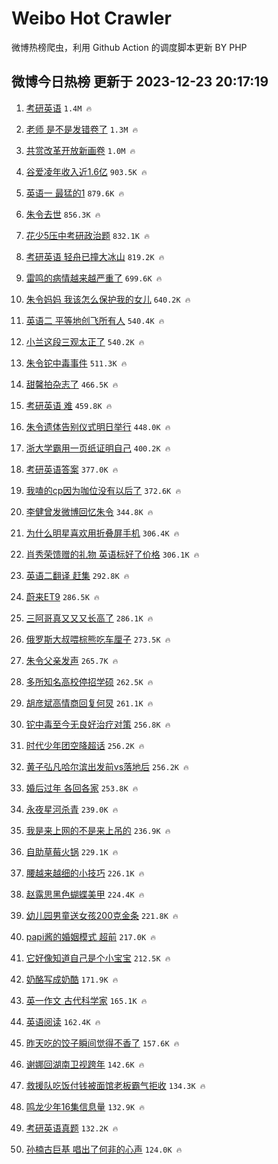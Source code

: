 # Weibo Hot Crawler 



微博热榜爬虫，利用 Github Action 的调度脚本更新 BY PHP 


## 微博今日热榜 更新于 2023-12-23 20:17:19 
1. [考研英语](https://s.weibo.com/weibo?q=%E8%80%83%E7%A0%94%E8%8B%B1%E8%AF%AD&t=31&band_rank=1&Refer=top) `1.4M 🔥` 

1. [老师 是不是发错卷了](https://s.weibo.com/weibo?q=%E8%80%81%E5%B8%88%20%E6%98%AF%E4%B8%8D%E6%98%AF%E5%8F%91%E9%94%99%E5%8D%B7%E4%BA%86&t=31&band_rank=2&Refer=top) `1.3M 🔥` 

1. [共赏改革开放新画卷](https://s.weibo.com/weibo?q=%23%E5%85%B1%E8%B5%8F%E6%94%B9%E9%9D%A9%E5%BC%80%E6%94%BE%E6%96%B0%E7%94%BB%E5%8D%B7%23&t=31&band_rank=3&Refer=top) `1.0M 🔥` 

1. [谷爱凌年收入近1.6亿](https://s.weibo.com/weibo?q=%23%E8%B0%B7%E7%88%B1%E5%87%8C%E5%B9%B4%E6%94%B6%E5%85%A5%E8%BF%911.6%E4%BA%BF%23&t=31&band_rank=4&Refer=top) `903.5K 🔥` 

1. [英语一 最猛的1](https://s.weibo.com/weibo?q=%E8%8B%B1%E8%AF%AD%E4%B8%80%20%E6%9C%80%E7%8C%9B%E7%9A%841&t=31&band_rank=5&Refer=top) `879.6K 🔥` 

1. [朱令去世](https://s.weibo.com/weibo?q=%23%E6%9C%B1%E4%BB%A4%E5%8E%BB%E4%B8%96%23&t=31&band_rank=6&Refer=top) `856.3K 🔥` 

1. [花少5压中考研政治题](https://s.weibo.com/weibo?q=%23%E8%8A%B1%E5%B0%915%E5%8E%8B%E4%B8%AD%E8%80%83%E7%A0%94%E6%94%BF%E6%B2%BB%E9%A2%98%23&t=31&band_rank=7&Refer=top) `832.1K 🔥` 

1. [考研英语 轻舟已撞大冰山](https://s.weibo.com/weibo?q=%E8%80%83%E7%A0%94%E8%8B%B1%E8%AF%AD%20%E8%BD%BB%E8%88%9F%E5%B7%B2%E6%92%9E%E5%A4%A7%E5%86%B0%E5%B1%B1&t=31&band_rank=8&Refer=top) `819.2K 🔥` 

1. [雷鸣的病情越来越严重了](https://s.weibo.com/weibo?q=%E9%9B%B7%E9%B8%A3%E7%9A%84%E7%97%85%E6%83%85%E8%B6%8A%E6%9D%A5%E8%B6%8A%E4%B8%A5%E9%87%8D%E4%BA%86&t=31&band_rank=9&Refer=top) `699.6K 🔥` 

1. [朱令妈妈 我该怎么保护我的女儿](https://s.weibo.com/weibo?q=%E6%9C%B1%E4%BB%A4%E5%A6%88%E5%A6%88%20%E6%88%91%E8%AF%A5%E6%80%8E%E4%B9%88%E4%BF%9D%E6%8A%A4%E6%88%91%E7%9A%84%E5%A5%B3%E5%84%BF&t=31&band_rank=10&Refer=top) `640.2K 🔥` 

1. [英语二 平等地创飞所有人](https://s.weibo.com/weibo?q=%E8%8B%B1%E8%AF%AD%E4%BA%8C%20%E5%B9%B3%E7%AD%89%E5%9C%B0%E5%88%9B%E9%A3%9E%E6%89%80%E6%9C%89%E4%BA%BA&t=31&band_rank=11&Refer=top) `540.4K 🔥` 

1. [小兰这段三观太正了](https://s.weibo.com/weibo?q=%E5%B0%8F%E5%85%B0%E8%BF%99%E6%AE%B5%E4%B8%89%E8%A7%82%E5%A4%AA%E6%AD%A3%E4%BA%86&t=31&band_rank=12&Refer=top) `540.2K 🔥` 

1. [朱令铊中毒事件](https://s.weibo.com/weibo?q=%E6%9C%B1%E4%BB%A4%E9%93%8A%E4%B8%AD%E6%AF%92%E4%BA%8B%E4%BB%B6&t=31&band_rank=13&Refer=top) `511.3K 🔥` 

1. [甜馨拍杂志了](https://s.weibo.com/weibo?q=%23%E7%94%9C%E9%A6%A8%E6%8B%8D%E6%9D%82%E5%BF%97%E4%BA%86%23&t=31&band_rank=14&Refer=top) `466.5K 🔥` 

1. [考研英语 难](https://s.weibo.com/weibo?q=%E8%80%83%E7%A0%94%E8%8B%B1%E8%AF%AD%20%E9%9A%BE&t=31&band_rank=15&Refer=top) `459.8K 🔥` 

1. [朱令遗体告别仪式明日举行](https://s.weibo.com/weibo?q=%23%E6%9C%B1%E4%BB%A4%E9%81%97%E4%BD%93%E5%91%8A%E5%88%AB%E4%BB%AA%E5%BC%8F%E6%98%8E%E6%97%A5%E4%B8%BE%E8%A1%8C%23&t=31&band_rank=16&Refer=top) `448.0K 🔥` 

1. [浙大学霸用一页纸证明自己](https://s.weibo.com/weibo?q=%23%E6%B5%99%E5%A4%A7%E5%AD%A6%E9%9C%B8%E7%94%A8%E4%B8%80%E9%A1%B5%E7%BA%B8%E8%AF%81%E6%98%8E%E8%87%AA%E5%B7%B1%23&t=31&band_rank=17&Refer=top) `400.2K 🔥` 

1. [考研英语答案](https://s.weibo.com/weibo?q=%E8%80%83%E7%A0%94%E8%8B%B1%E8%AF%AD%E7%AD%94%E6%A1%88&t=31&band_rank=18&Refer=top) `377.0K 🔥` 

1. [我嗑的cp因为咖位没有以后了](https://s.weibo.com/weibo?q=%E6%88%91%E5%97%91%E7%9A%84cp%E5%9B%A0%E4%B8%BA%E5%92%96%E4%BD%8D%E6%B2%A1%E6%9C%89%E4%BB%A5%E5%90%8E%E4%BA%86&t=31&band_rank=19&Refer=top) `372.6K 🔥` 

1. [李健曾发微博回忆朱令](https://s.weibo.com/weibo?q=%23%E6%9D%8E%E5%81%A5%E6%9B%BE%E5%8F%91%E5%BE%AE%E5%8D%9A%E5%9B%9E%E5%BF%86%E6%9C%B1%E4%BB%A4%23&t=31&band_rank=20&Refer=top) `344.8K 🔥` 

1. [为什么明星喜欢用折叠屏手机](https://s.weibo.com/weibo?q=%23%E4%B8%BA%E4%BB%80%E4%B9%88%E6%98%8E%E6%98%9F%E5%96%9C%E6%AC%A2%E7%94%A8%E6%8A%98%E5%8F%A0%E5%B1%8F%E6%89%8B%E6%9C%BA%23&t=31&band_rank=21&Refer=top) `306.4K 🔥` 

1. [肖秀荣馈赠的礼物 英语标好了价格](https://s.weibo.com/weibo?q=%E8%82%96%E7%A7%80%E8%8D%A3%E9%A6%88%E8%B5%A0%E7%9A%84%E7%A4%BC%E7%89%A9%20%E8%8B%B1%E8%AF%AD%E6%A0%87%E5%A5%BD%E4%BA%86%E4%BB%B7%E6%A0%BC&t=31&band_rank=22&Refer=top) `306.1K 🔥` 

1. [英语二翻译 赶集](https://s.weibo.com/weibo?q=%E8%8B%B1%E8%AF%AD%E4%BA%8C%E7%BF%BB%E8%AF%91%20%E8%B5%B6%E9%9B%86&t=31&band_rank=23&Refer=top) `292.8K 🔥` 

1. [蔚来ET9](https://s.weibo.com/weibo?q=%E8%94%9A%E6%9D%A5ET9&t=31&band_rank=24&Refer=top) `286.5K 🔥` 

1. [三阿哥真又又又长高了](https://s.weibo.com/weibo?q=%E4%B8%89%E9%98%BF%E5%93%A5%E7%9C%9F%E5%8F%88%E5%8F%88%E5%8F%88%E9%95%BF%E9%AB%98%E4%BA%86&t=31&band_rank=25&Refer=top) `286.1K 🔥` 

1. [俄罗斯大叔喂棕熊吃车厘子](https://s.weibo.com/weibo?q=%E4%BF%84%E7%BD%97%E6%96%AF%E5%A4%A7%E5%8F%94%E5%96%82%E6%A3%95%E7%86%8A%E5%90%83%E8%BD%A6%E5%8E%98%E5%AD%90&t=31&band_rank=26&Refer=top) `273.5K 🔥` 

1. [朱令父亲发声](https://s.weibo.com/weibo?q=%23%E6%9C%B1%E4%BB%A4%E7%88%B6%E4%BA%B2%E5%8F%91%E5%A3%B0%23&t=31&band_rank=27&Refer=top) `265.7K 🔥` 

1. [多所知名高校停招学硕](https://s.weibo.com/weibo?q=%23%E5%A4%9A%E6%89%80%E7%9F%A5%E5%90%8D%E9%AB%98%E6%A0%A1%E5%81%9C%E6%8B%9B%E5%AD%A6%E7%A1%95%23&t=31&band_rank=28&Refer=top) `262.5K 🔥` 

1. [胡彦斌高情商回复何炅](https://s.weibo.com/weibo?q=%23%E8%83%A1%E5%BD%A6%E6%96%8C%E9%AB%98%E6%83%85%E5%95%86%E5%9B%9E%E5%A4%8D%E4%BD%95%E7%82%85%23&t=31&band_rank=29&Refer=top) `261.1K 🔥` 

1. [铊中毒至今无良好治疗对策](https://s.weibo.com/weibo?q=%23%E9%93%8A%E4%B8%AD%E6%AF%92%E8%87%B3%E4%BB%8A%E6%97%A0%E8%89%AF%E5%A5%BD%E6%B2%BB%E7%96%97%E5%AF%B9%E7%AD%96%23&t=31&band_rank=30&Refer=top) `256.8K 🔥` 

1. [时代少年团空降超话](https://s.weibo.com/weibo?q=%E6%97%B6%E4%BB%A3%E5%B0%91%E5%B9%B4%E5%9B%A2%E7%A9%BA%E9%99%8D%E8%B6%85%E8%AF%9D&t=31&band_rank=31&Refer=top) `256.2K 🔥` 

1. [黄子弘凡哈尔滨出发前vs落地后](https://s.weibo.com/weibo?q=%E9%BB%84%E5%AD%90%E5%BC%98%E5%87%A1%E5%93%88%E5%B0%94%E6%BB%A8%E5%87%BA%E5%8F%91%E5%89%8Dvs%E8%90%BD%E5%9C%B0%E5%90%8E&t=31&band_rank=32&Refer=top) `256.2K 🔥` 

1. [婚后过年 各回各家](https://s.weibo.com/weibo?q=%E5%A9%9A%E5%90%8E%E8%BF%87%E5%B9%B4%20%E5%90%84%E5%9B%9E%E5%90%84%E5%AE%B6&t=31&band_rank=33&Refer=top) `253.8K 🔥` 

1. [永夜星河杀青](https://s.weibo.com/weibo?q=%E6%B0%B8%E5%A4%9C%E6%98%9F%E6%B2%B3%E6%9D%80%E9%9D%92&t=31&band_rank=34&Refer=top) `239.0K 🔥` 

1. [我是来上网的不是来上吊的](https://s.weibo.com/weibo?q=%E6%88%91%E6%98%AF%E6%9D%A5%E4%B8%8A%E7%BD%91%E7%9A%84%E4%B8%8D%E6%98%AF%E6%9D%A5%E4%B8%8A%E5%90%8A%E7%9A%84&t=31&band_rank=35&Refer=top) `236.9K 🔥` 

1. [自助草莓火锅](https://s.weibo.com/weibo?q=%E8%87%AA%E5%8A%A9%E8%8D%89%E8%8E%93%E7%81%AB%E9%94%85&t=31&band_rank=36&Refer=top) `229.1K 🔥` 

1. [腰越来越细的小技巧](https://s.weibo.com/weibo?q=%E8%85%B0%E8%B6%8A%E6%9D%A5%E8%B6%8A%E7%BB%86%E7%9A%84%E5%B0%8F%E6%8A%80%E5%B7%A7&t=31&band_rank=37&Refer=top) `226.1K 🔥` 

1. [赵露思黑色蝴蝶美甲](https://s.weibo.com/weibo?q=%23%E8%B5%B5%E9%9C%B2%E6%80%9D%E9%BB%91%E8%89%B2%E8%9D%B4%E8%9D%B6%E7%BE%8E%E7%94%B2%23&t=31&band_rank=38&Refer=top) `224.4K 🔥` 

1. [幼儿园男童送女孩200克金条](https://s.weibo.com/weibo?q=%23%E5%B9%BC%E5%84%BF%E5%9B%AD%E7%94%B7%E7%AB%A5%E9%80%81%E5%A5%B3%E5%AD%A9200%E5%85%8B%E9%87%91%E6%9D%A1%23&t=31&band_rank=39&Refer=top) `221.8K 🔥` 

1. [papi酱的婚姻模式 超前](https://s.weibo.com/weibo?q=papi%E9%85%B1%E7%9A%84%E5%A9%9A%E5%A7%BB%E6%A8%A1%E5%BC%8F%20%E8%B6%85%E5%89%8D&t=31&band_rank=40&Refer=top) `217.0K 🔥` 

1. [它好像知道自己是个小宝宝](https://s.weibo.com/weibo?q=%E5%AE%83%E5%A5%BD%E5%83%8F%E7%9F%A5%E9%81%93%E8%87%AA%E5%B7%B1%E6%98%AF%E4%B8%AA%E5%B0%8F%E5%AE%9D%E5%AE%9D&t=31&band_rank=41&Refer=top) `212.5K 🔥` 

1. [奶酪写成奶酷](https://s.weibo.com/weibo?q=%E5%A5%B6%E9%85%AA%E5%86%99%E6%88%90%E5%A5%B6%E9%85%B7&t=31&band_rank=42&Refer=top) `171.9K 🔥` 

1. [英一作文 古代科学家](https://s.weibo.com/weibo?q=%E8%8B%B1%E4%B8%80%E4%BD%9C%E6%96%87%20%E5%8F%A4%E4%BB%A3%E7%A7%91%E5%AD%A6%E5%AE%B6&t=31&band_rank=43&Refer=top) `165.1K 🔥` 

1. [英语阅读](https://s.weibo.com/weibo?q=%E8%8B%B1%E8%AF%AD%E9%98%85%E8%AF%BB&t=31&band_rank=44&Refer=top) `162.4K 🔥` 

1. [昨天吃的饺子瞬间觉得不香了](https://s.weibo.com/weibo?q=%23%E6%98%A8%E5%A4%A9%E5%90%83%E7%9A%84%E9%A5%BA%E5%AD%90%E7%9E%AC%E9%97%B4%E8%A7%89%E5%BE%97%E4%B8%8D%E9%A6%99%E4%BA%86%23&t=31&band_rank=45&Refer=top) `157.6K 🔥` 

1. [谢娜回湖南卫视跨年](https://s.weibo.com/weibo?q=%23%E8%B0%A2%E5%A8%9C%E5%9B%9E%E6%B9%96%E5%8D%97%E5%8D%AB%E8%A7%86%E8%B7%A8%E5%B9%B4%23&t=31&band_rank=46&Refer=top) `142.6K 🔥` 

1. [救援队吃饭付钱被面馆老板霸气拒收](https://s.weibo.com/weibo?q=%23%E6%95%91%E6%8F%B4%E9%98%9F%E5%90%83%E9%A5%AD%E4%BB%98%E9%92%B1%E8%A2%AB%E9%9D%A2%E9%A6%86%E8%80%81%E6%9D%BF%E9%9C%B8%E6%B0%94%E6%8B%92%E6%94%B6%23&t=31&band_rank=47&Refer=top) `134.3K 🔥` 

1. [鸣龙少年16集信息量](https://s.weibo.com/weibo?q=%E9%B8%A3%E9%BE%99%E5%B0%91%E5%B9%B416%E9%9B%86%E4%BF%A1%E6%81%AF%E9%87%8F&t=31&band_rank=48&Refer=top) `132.9K 🔥` 

1. [考研英语真题](https://s.weibo.com/weibo?q=%E8%80%83%E7%A0%94%E8%8B%B1%E8%AF%AD%E7%9C%9F%E9%A2%98&t=31&band_rank=49&Refer=top) `132.2K 🔥` 

1. [孙楠古巨基 唱出了何非的心声](https://s.weibo.com/weibo?q=%E5%AD%99%E6%A5%A0%E5%8F%A4%E5%B7%A8%E5%9F%BA%20%E5%94%B1%E5%87%BA%E4%BA%86%E4%BD%95%E9%9D%9E%E7%9A%84%E5%BF%83%E5%A3%B0&t=31&band_rank=50&Refer=top) `124.0K 🔥` 

